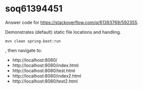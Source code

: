 # soq61394451
Answer code for https://stackoverflow.com/q/61393769/592355.

Demonstrates (default) static file locations and handling.

```mvn clean spring-boot:run```

, then navigate to:
- http://localhost:8080/
- http://localhost:8080/index.html
- http://localhost:8080/test.html
- http://localhost:8080/index2.html
- http://localhost:8080/test2.html
